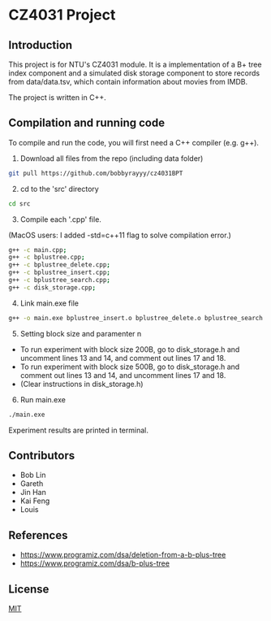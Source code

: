 # CZ4031 Project

## Introduction
This project is for NTU's CZ4031 module. 
It is a implementation of a B+ tree index component and a simulated disk storage component to store records from data/data.tsv, which contain information about movies from IMDB.

The project is written in C++.


## Compilation and running code
To compile and run the code, you will first need a C++ compiler (e.g. g++).

1. Download all files from the repo (including data folder)
```bash
git pull https://github.com/bobbyrayyy/cz4031BPT
```

2. cd to the 'src' directory
```bash
cd src
```

3. Compile each '.cpp' file. 

(MacOS users: I added -std=c++11 flag to solve compilation error.)
```bash
g++ -c main.cpp;
g++ -c bplustree.cpp;
g++ -c bplustree_delete.cpp;
g++ -c bplustree_insert.cpp;
g++ -c bplustree_search.cpp;
g++ -c disk_storage.cpp;
```

4. Link main.exe file
```bash
g++ -o main.exe bplustree_insert.o bplustree_delete.o bplustree_search.o bplustree.o disk_storage.o main.o
```
5. Setting block size and paramenter n
- To run experiment with block size 200B, go to disk_storage.h and uncomment lines 13 and 14, and comment out lines 17 and 18.
- To run experiment with block size 500B, go to disk_storage.h and comment out lines 13 and 14, and uncomment lines 17 and 18.
- (Clear instructions in disk_storage.h)

6. Run main.exe
```bash
./main.exe
```

Experiment results are printed in terminal.

## Contributors
- Bob Lin
- Gareth
- Jin Han
- Kai Feng
- Louis

## References
- https://www.programiz.com/dsa/deletion-from-a-b-plus-tree
- https://www.programiz.com/dsa/b-plus-tree


## License
[MIT](https://choosealicense.com/licenses/mit/)
